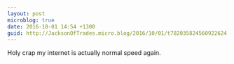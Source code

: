 ```yaml
---
layout: post
microblog: true
date: 2016-10-01 14:54 +1300
guid: http://JacksonOfTrades.micro.blog/2016/10/01/t782035824560922624.html
---
```

Holy crap my internet is actually normal speed again.
